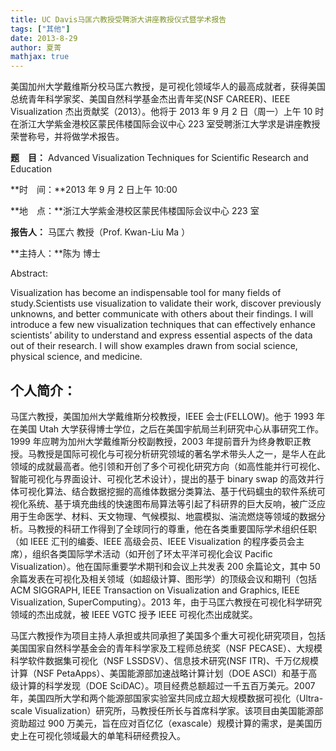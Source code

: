 ```yaml
---
title: UC Davis马匡六教授受聘浙大讲座教授仪式暨学术报告
tags: ["其他"]
date: 2013-8-29
author: 夏菁
mathjax: true
---
```


美国加州大学戴维斯分校马匡六教授，是可视化领域华人的最高成就者，获得美国总统青年科学家奖、美国自然科学基金杰出青年奖(NSF CAREER)、IEEE Visualization 杰出贡献奖（2013）。他将于 2013 年 9 月 2 日（周一）上午 10 时在浙江大学紫金港校区蒙民伟楼国际会议中心 223 室受聘浙江大学求是讲座教授荣誉称号，并将做学术报告。

**题　目：** Advanced Visualization Techniques for Scientific Research and Education

**时　间：**2013 年 9 月 2 日上午 10:00

**地　点：**浙江大学紫金港校区蒙民伟楼国际会议中心 223 室

**报告人：** 马匡六 教授（Prof. Kwan-Liu Ma ）

**主持人：**陈为 博士

Abstract:

Visualization has become an indispensable tool for many fields of study.Scientists use visualization to validate their work, discover previously unknowns, and better communicate with others about their findings. I will introduce a few new visualization techniques that can effectively enhance scientists’ ability to understand and express essential aspects of the data out of their research. I will show examples drawn from social science, physical science, and medicine.

## 个人简介：

马匡六教授，美国加州大学戴维斯分校教授，IEEE 会士(FELLOW)。他于 1993 年在美国 Utah 大学获得博士学位，之后在美国宇航局兰利研究中心从事研究工作。1999 年应聘为加州大学戴维斯分校副教授，2003 年提前晋升为终身教职正教授。马教授是国际可视化与可视分析研究领域的著名学术带头人之一，是华人在此领域的成就最高者。他引领和开创了多个可视化研究方向（如高性能并行可视化、智能可视化与界面设计、可视化艺术设计），提出的基于 binary swap 的高效并行体可视化算法、结合数据挖掘的高维体数据分类算法、基于代码蠕虫的软件系统可视化系统、基于填充曲线的快速图布局算法等引起了科研界的巨大反响，被广泛应用于生命医学、材料、天文物理、气候模拟、地震模拟、湍流燃烧等领域的数据分析。马教授的科研工作得到了全球同行的尊重，他在各类重要国际学术组织任职（如 IEEE 汇刊的编委、IEEE 高级会员、IEEE Visualization 的程序委员会主席），组织各类国际学术活动（如开创了环太平洋可视化会议 Pacific Visualization）。他在国际重要学术期刊和会议上共发表 200 余篇论文，其中 50 余篇发表在可视化及相关领域（如超级计算、图形学）的顶级会议和期刊（包括 ACM SIGGRAPH, IEEE Transaction on Visualization and Graphics, IEEE Visualization, SuperComputing）。2013 年，由于马匡六教授在可视化科学研究领域的杰出成就，被 IEEE VGTC 授予 IEEE 可视化杰出成就奖。

马匡六教授作为项目主持人承担或共同承担了美国多个重大可视化研究项目，包括美国国家自然科学基金会的青年科学家及工程师总统奖（NSF PECASE）、大规模科学软件数据集可视化（NSF LSSDSV）、信息技术研究(NSF ITR)、千万亿规模计算（NSF PetaApps）、美国能源部加速战略计算计划（DOE ASCI）和基于高级计算的科学发现（DOE SciDAC）。项目经费总额超过一千五百万美元。2007 年，美国四所大学和两个能源部国家实验室共同成立超大规模数据可视化（Ultra-scale Visualization）研究所，马教授任所长与首席科学家。该项目由美国能源部资助超过 900 万美元，旨在应对百亿亿（exascale）规模计算的需求，是美国历史上在可视化领域最大的单笔科研经费投入。
